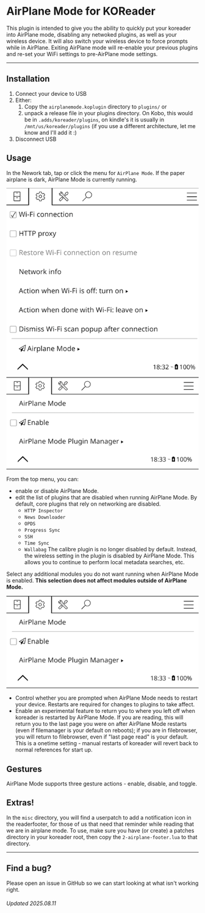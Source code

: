 # AirPlane Mode for KOReader

This plugin is intended to give you the ability to quickly put your koreader into AirPlane mode, disabling any netwoked plugins, as well as your wireless device. It will also switch your wireless device to force prompts while in AirPlane. Exiting AirPlane mode will re-enable your previous plugins and re-set your WiFi settings to pre-AirPlane mode settings.

---

## Installation

1. Connect your device to USB
1. Either:
    1. Copy the `airplanemode.koplugin` directory to `plugins/` or 
    1. unpack a release file in your plugins directory. On Kobo, this would be in `.adds/koreader/plugins`, on kindle's it is usually in `/mnt/us/koreader/plugins` (if you use a different architecture, let me know and I'll add it :) 
1. Disconnect USB

## Usage

In the Nework tab, tap or click the menu for `AirPlane Mode`. If the paper airplane is dark, AirPlane Mode is currently running.

<!-- TODO: update this-->
![Screenshot of the Network tab with AirPlane Mode installed](<https://raw.githubusercontent.com/kodermike/kodermike.github.io/refs/heads/master/images/airplane_network_menu.png>)

<!-- TODO: update this-->
![Screenshot of the AirPlane Mode menu when disabled](<https://raw.githubusercontent.com/kodermike/kodermike.github.io/refs/heads/master/images/airplane_disabled.png>)

From the top menu, you can:

* enable or disable AirPlane Mode.
* edit the list of plugins that are disabled when running AirPlane Mode. By default, core plugins that rely on networking are disabled. 
    * `HTTP Inspector`
    * `News Downloader`
    * `OPDS`
    * `Progress Sync`
    * `SSH`
    * `Time Sync`
    * `Wallabag`
The calibre plugin is no longer disabled by default. Instead, the wireless setting in the plugin is disabled by AirPlane Mode. This allows you to continue to perform local metadata searches, etc.

Select any additional modules you do not want running when AirPlane Mode is enabled. __This selection does not affect modules outside of AirPlane Mode.__

<!-- TODO: update this-->
![Screenshot of the AirPlane Mode menu when disabled](<https://raw.githubusercontent.com/kodermike/kodermike.github.io/refs/heads/master/images/airplane_disabled.png>)

* Control whether you are prompted when AirPlane Mode needs to restart your device. Restarts are required for changes to plugins to take affect.
* Enable an experimental feature to return you to where you left off when koreader is restarted by AirPlane Mode. If you are reading, this will return you to the last page you were on after AirPlane Mode restarts (even if filemanager is your default on reboots); if you are in filebrowser, you will return to filebrowser, even if "last page read" is your default. This is a onetime setting - manual restarts of koreader will revert back to normal references for start up.

## Gestures

AirPlane Mode supports three gesture actions - enable, disable, and toggle.

## Extras!

In the `misc` directory, you will find a userpatch to add a notification icon in the readerfooter, for those of us that need that reminder while reading that we are in airplane mode. To use, make sure you have (or create) a patches directory in your koreader root, then copy the `2-airplane-footer.lua` to that directory.

---

## Find a bug?

Please open an issue in GitHub so we can start looking at what isn't working right.


###### Updated 2025.08.11
